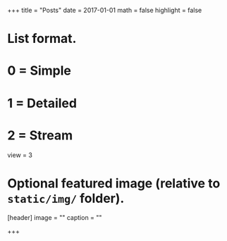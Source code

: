 +++
title = "Posts"
date = 2017-01-01
math = false
highlight = false

# List format.
#   0 = Simple
#   1 = Detailed
#   2 = Stream
view = 3

# Optional featured image (relative to `static/img/` folder).
[header]
image = ""
caption = ""

+++
